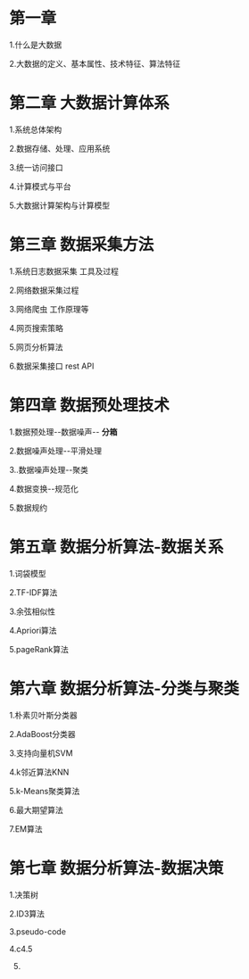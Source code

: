 # 第一章

1.什么是大数据

2.大数据的定义、基本属性、技术特征、算法特征

# 第二章 大数据计算体系

 1.系统总体架构

2.数据存储、处理、应用系统

3.统一访问接口

4.计算模式与平台

5.大数据计算架构与计算模型

# 第三章 数据采集方法

1.系统日志数据采集  工具及过程

2.网络数据采集过程

3.网络爬虫  工作原理等

4.网页搜索策略

5.网页分析算法

6.数据采集接口 rest API

# 第四章 数据预处理技术

1.数据预处理--数据噪声-- **分箱**

2.数据噪声处理--平滑处理

3..数据噪声处理--聚类

4.数据变换--规范化

5.数据规约

# 第五章 数据分析算法-数据关系

1.词袋模型

2.TF-IDF算法

3.余弦相似性

4.Apriori算法

5.pageRank算法

# 第六章 数据分析算法-分类与聚类

1.朴素贝叶斯分类器

2.AdaBoost分类器

3.支持向量机SVM

4.k邻近算法KNN

5.k-Means聚类算法

6.最大期望算法

7.EM算法

# 第七章 数据分析算法-数据决策

1.决策树

2.ID3算法

3.pseudo-code

4.c4.5

5.



















